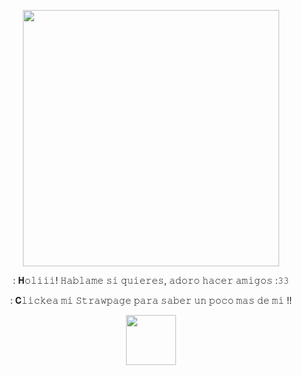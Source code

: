 <p align="center">
    <img width="410" src="https://pa1.aminoapps.com/6783/02e1d0547d4104d758573fbcc838f9b4f362d6e2_00.gif" alt="">
</p>

<p align="center">
: 𝐇𝚘𝚕𝚒𝚒𝚒! 𝙷𝚊𝚋𝚕𝚊𝚖𝚎 𝚜𝚒 𝚚𝚞𝚒𝚎𝚛𝚎𝚜, 𝚊𝚍𝚘𝚛𝚘 𝚑𝚊𝚌𝚎𝚛 𝚊𝚖𝚒𝚐𝚘𝚜 :𝟹𝟹<p>

<p align="center">
: 𝐂𝚕𝚒𝚌𝚔𝚎𝚊 𝚖𝚒 𝚂𝚝𝚛𝚊𝚠𝚙𝚊𝚐𝚎 𝚙𝚊𝚛𝚊 𝚜𝚊𝚋𝚎𝚛 𝚞𝚗 𝚙𝚘𝚌𝚘 𝚖𝚊𝚜 𝚍𝚎 𝚖𝚒 !!<p>

<p align="center">
    <img width="80" src="https://media.tenor.com/ch3B9VPdvhgAAAAM/fnafhs-owynn.gif" alt="">
